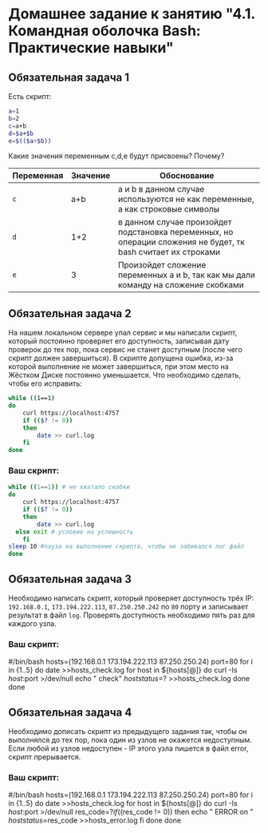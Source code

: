# Домашнее задание к занятию "4.1. Командная оболочка Bash: Практические навыки"

## Обязательная задача 1

Есть скрипт:
```bash
a=1
b=2
c=a+b
d=$a+$b
e=$(($a+$b))
```

Какие значения переменным c,d,e будут присвоены? Почему?

| Переменная  | Значение | Обоснование |
| ------------- | ------------- | ------------- |
| `c`  | a+b  | a и b в данном случае используются не как переменные, а как строковые символы |
| `d`  | 1+2  | в данном случае произойдет подстановка переменных, но операции сложения не будет, тк bash считает их строками |
| `e`  | 3  | Произойдет сложение переменных a и b, так как мы дали команду на сложение скобками |


## Обязательная задача 2
На нашем локальном сервере упал сервис и мы написали скрипт, который постоянно проверяет его доступность, записывая дату проверок до тех пор, пока сервис не станет доступным (после чего скрипт должен завершиться). В скрипте допущена ошибка, из-за которой выполнение не может завершиться, при этом место на Жёстком Диске постоянно уменьшается. Что необходимо сделать, чтобы его исправить:
```bash
while ((1==1)
do
	curl https://localhost:4757
	if (($? != 0))
	then
		date >> curl.log
	fi
done
```

### Ваш скрипт:
```bash
while ((1==1)) # не хватало скобки
do
	curl https://localhost:4757
	if (($? != 0))
	then
		date >> curl.log
  else exit # условие на успешность  
	fi
sleep 10 #пауза на выполнение скрипта, чтобы не забивался лог файл
done
```

## Обязательная задача 3
Необходимо написать скрипт, который проверяет доступность трёх IP: `192.168.0.1`, `173.194.222.113`, `87.250.250.242` по `80` порту и записывает результат в файл `log`. Проверять доступность необходимо пять раз для каждого узла.

### Ваш скрипт:
#/bin/bash
hosts=(192.168.0.1 173.194.222.113 87.250.250.24)
port=80
for i in {1..5}
do
date >>hosts_check.log
    for host in ${hosts[@]}
    do
	curl -Is $host:$port >/dev/null
        echo "    check" $host status=$? >>hosts_check.log
    done
done

## Обязательная задача 4
Необходимо дописать скрипт из предыдущего задания так, чтобы он выполнялся до тех пор, пока один из узлов не окажется недоступным. Если любой из узлов недоступен - IP этого узла пишется в файл error, скрипт прерывается.

### Ваш скрипт:

#/bin/bash
hosts=(192.168.0.1 173.194.222.113 87.250.250.24)
port=80
for i in {1..5}
do
date >>hosts_check.log
    for host in ${hosts[@]}
    do
	curl -Is $host:$port >/dev/null
  res_code=$?
	if (($res_code != 0))
	then
	    echo "    ERROR on " $host status=$res_code >>hosts_error.log
	fi
    done
done
